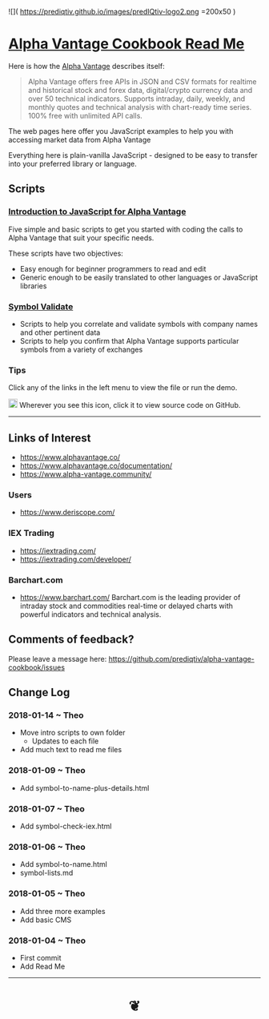 <span style=display:none; >[You are now in a GitHub source code view - click this link to view Read Me file as a web page]( https://prediqtiv.github.io/alpha-vantage-cookbook/#README.md "View file as a web page." ) </span>


![]( https://prediqtiv.github.io/images/predIQtiv-logo2.png =200x50 )

#  [Alpha Vantage Cookbook Read Me]( #README.md )

Here is how the [Alpha Vantage]( https://www.alphavantage.co/ ) describes itself:
> Alpha Vantage offers free APIs in JSON and CSV formats for realtime and historical stock and forex data, digital/crypto currency data and over 50 technical indicators. Supports intraday, daily, weekly, and monthly quotes and technical analysis with chart-ready time series. 100% free with unlimited API calls.

The web pages here offer you JavaScript examples to help you with accessing market data from Alpha Vantage

Everything here is plain-vanilla JavaScript - designed to be easy to transfer into your preferred library or language.

## Scripts



### [Introduction to JavaScript for Alpha Vantage]( https://prediqtiv.github.io/alpha-vantage-cookbook/index.html#intro-to-javascript-for-alpha-vantage/README.md )

Five simple and basic scripts to get you started with coding the calls to Alpha Vantage that suit your specific needs.

These scripts have two objectives:

* Easy enough for beginner programmers to read and edit
* Generic enough to be easily translated to other languages or JavaScript libraries

### [Symbol Validate]( https://prediqtiv.github.io/alpha-vantage-cookbook/index.html#symbol-validate/README.md )

* Scripts to help you correlate and validate symbols with company names and other pertinent data
* Scripts to help you confirm that Alpha Vantage supports particular symbols from a variety of exchanges

### Tips

Click any of the links in the left menu to view the file or run the demo.

[<img src="https://status.github.com/images/invertocat.png" height=18 title='Octocat' >]( https://github.com/prediqtiv/alpha-vantage-cookbook/blob/master/index.html ) Wherever you see this icon, click it to view source code on GitHub.

***

## Links of Interest

* <https://www.alphavantage.co/>
* <https://www.alphavantage.co/documentation/>
* <https://www.alpha-vantage.community/>

### Users

* <https://www.deriscope.com/>

### IEX Trading

* <https://iextrading.com/>
* <https://iextrading.com/developer/>

### Barchart.com


* <https://www.barchart.com/>
Barchart.com is the leading provider of intraday stock and commodities real-time or delayed charts with powerful indicators and technical analysis.

## Comments of feedback?

Please leave a message here: <https://github.com/prediqtiv/alpha-vantage-cookbook/issues>


## Change Log

### 2018-01-14 ~ Theo

* Move intro scripts to own folder
	* Updates to each file
* Add much text to read me files

### 2018-01-09 ~ Theo

* Add symbol-to-name-plus-details.html


### 2018-01-07 ~ Theo

* Add symbol-check-iex.html

### 2018-01-06 ~ Theo

* Add symbol-to-name.html
* symbol-lists.md

### 2018-01-05 ~ Theo

* Add three more examples
* Add basic CMS

### 2018-01-04 ~ Theo

* First commit
* Add Read Me


***


# <center><a href=javascript:window.scrollTo(0,0); style=text-decoration:none; > ❦ </a></center>

